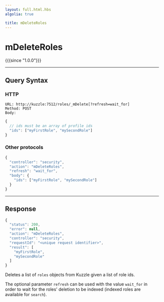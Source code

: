 ```yaml
---
layout: full.html.hbs
algolia: true

title: mDeleteRoles
---
```



# mDeleteRoles

{{{since "1.0.0"}}}



---

## Query Syntax

### HTTP

```http
URL: http://kuzzle:7512/roles/_mDelete[?refresh=wait_for]
Method: POST  
Body:
```


```js
{
  // ids must be an array of profile ids
  "ids": ["myFirstRole", "mySecondRole"]
}
```

### Other protocols

```js
{
  "controller": "security",
  "action": "mDeleteRoles",
  "refresh": "wait_for",
  "body": {
    "ids": ["myFirstRole", "mySecondRole"]
  }
}
```

---

## Response

```javascript
{
  "status": 200,
  "error": null,
  "action": "mDeleteRoles",
  "controller": "security",
  "requestId": "<unique request identifier>",
  "result": [
    "myFirstRole",
    "mySecondRole"
  ]
}
```

Deletes a list of `roles` objects from Kuzzle given a list of role ids.

The optional parameter `refresh` can be used
with the value `wait_for` in order to wait for the roles' deletion to be indexed (indexed roles are available for `search`).
